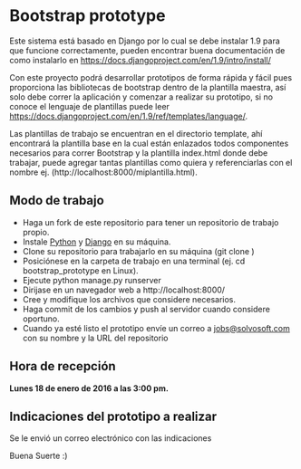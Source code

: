# Bootstrap prototype

Este sistema está basado en Django por lo cual se debe instalar 1.9 para que funcione correctamente, pueden encontrar buena documentación de como instalarlo en https://docs.djangoproject.com/en/1.9/intro/install/

Con este proyecto podrá desarrollar prototipos de forma rápida y fácil pues proporciona las  bibliotecas de bootstrap dentro de la plantilla maestra, así solo debe correr la aplicación y comenzar a realizar su prototipo, si no conoce el lenguaje de plantillas puede leer https://docs.djangoproject.com/en/1.9/ref/templates/language/. 

Las plantillas de trabajo se encuentran en el directorio template, ahí encontrará la plantilla base en la cual están enlazados  todos componentes necesarios para correr Bootstrap y la plantilla index.html donde debe trabajar, puede agregar tantas plantillas como quiera y referenciarlas con el nombre ej. (http://localhost:8000/miplantilla.html).

## Modo de trabajo

* Haga un fork de este repositorio para tener un repositorio de trabajo propio.
* Instale [Python](https://www.python.org/) y [Django](https://www.djangoproject.com/download/) en su máquina.
* Clone su repositorio para trabajarlo en su máquina (git clone <url mi repo>)
* Posiciónese en la carpeta de trabajo en una terminal (ej. cd bootstrap_prototype en Linux).
* Ejecute python manage.py runserver
* Dirijase en un navegador web a http://localhost:8000/
* Cree y modifique los archivos que considere necesarios.
* Haga commit de los cambios y push al servidor cuando considere oportuno.
* Cuando ya esté listo el prototipo envíe un correo a jobs@solvosoft.com con su nombre y la URL del repositorio

## Hora de recepción 

**Lunes 18 de enero de 2016 a las 3:00 pm.**

## Indicaciones del prototipo a realizar

Se le envió un correo electrónico con las indicaciones

Buena Suerte :)
